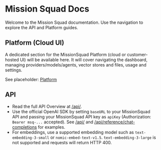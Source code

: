 # Mission Squad Docs

Welcome to the Mission Squad documentation. Use the navigation to explore the API and Platform guides.


## Platform (Cloud UI)

A dedicated section for the MissionSquad Platform (cloud or customer-hosted UI) will be available here. It will cover navigating the dashboard, managing providers/models/agents, vector stores and files, usage and settings.

See placeholder: [Platform](/platform/)

## API

- Read the full API Overview at [/api/](/api/).
- Use the official OpenAI SDK by setting `baseURL` to your MissionSquad API and passing your MissionSquad API key as `apiKey` (Authorization: `Bearer msq-...` accepted). See [/api/](/api/) and [/api/reference/chat-completions](/api/reference/chat-completions) for examples.
- For embeddings, use a supported embedding model such as `text-embedding-3-small` or `nomic-embed-text-v1.5`. `text-embedding-3-large` is not supported and requests will return HTTP 400.

